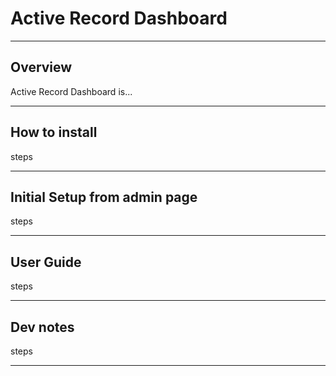 # Active Record Dashboard
---
## Overview

Active Record Dashboard is...

---
## How to install

steps

---
## Initial Setup from admin page

steps

---

## User Guide
steps

---

## Dev notes
steps

---

